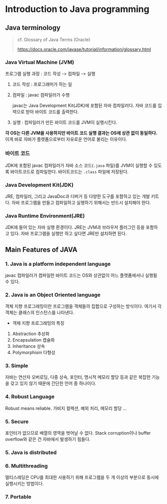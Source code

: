# Introduction to Java programming

## Java terminology

> cf. Glossary of Java Terms (Oracle)
>
> https://docs.oracle.com/javase/tutorial/information/glossary.html

### Java Virtual Machine (JVM)

프로그램 실행 과정 : 코드 작성 -> 컴파일 -> 실행

1. 코드 작성 : 프로그래머가 하는 일

2. 컴파일 : javac 컴파일러가 수행

   javac는 Java Development Kit(JDK)에 포함된 자바 컴파일러다. 자바 코드를 입력으로 받아 바이트 코드를 출력한다.

3. 실행 : 컴파일러가 만든 바이트 코드를 JVM이 실행시킨다.

**각 OS는 다른 JVM을 사용하지만 바이트 코드 실행 결과는 OS에 상관 없이 동일하다.** 이게 바로 자바가 플랫폼으로부터 자유로운 언어로 불리는 이유이다.



### 바이트 코드

JDK에 포함된 javac 컴파일러가 자바 소스 코드(`.java` 파일)를 JVM이 실행할 수 있도록 바이트코드로 컴파일한다. 바이트코드는 `.class` 파일에 저장된다.



### Java Development Kit(JDK)

JRE, 컴파일러, 그리고 JavaDoc과 디버거 등 다양한 도구를 포함하고 있는 개발 키트다. 자바 프로그램을 만들고 컴파일하고 실행하기 위해서는 반드시 설치해야 한다.



### Java Runtime Environment(JRE)

JDK에 들어 있는 자바 실행 환경이다. JRE는 JVM과 브라우저 플러그인 등을 포함하고 있다. 자바 프로그램을 실행만 하고 싶다면 JRE만 설치하면 된다.



## Main Features of JAVA

### 1. Java is a platform independent language

javac 컴파일러가 컴파일한 바이트 코드는 OS와 상관없이 어느 플랫폼에서나 실행될 수 있다. 



### 2. Java is an Object Oriented language

객체 지향 프로그래밍이란 프로그램을 객체들의 집합으로 구성하는 방식이다. 여기서 각 객체는 클래스의 인스턴스를 나타낸다.

* 객체 지향 프로그래밍의 특징

1. Abstraction 추상화
2. Encapsulation 캡슐화
3. Inheritance 상속
4. Polymorphism 다형성



### 3. Simple

자바는 연산자 오버로딩, 다중 상속, 포인터, 명시적 메모리 할당 등과 같은 복잡한 기능을 갖고 있지 않기 때문에 간단한 언어 중 하나이다.



### 4. Robust Language

Robust means reliable. 가비지 컬렉션, 예외 처리, 메모리 할당 ...



### 5. Secure

포인터가 없으므로 배열의 영역을 벗어날 수 없다. Stack corruption이나 buffer overflow와 같은 건 자바에서 발생하기 힘들다.



### 5. Java is distributed



### 6. Multithreading

멀티스레딩은 CPU를 최대한 사용하기 위해 프로그램을 두 개 이상의 부분으로 동시에 실행시키는 방법이다.



### 7. Portable

